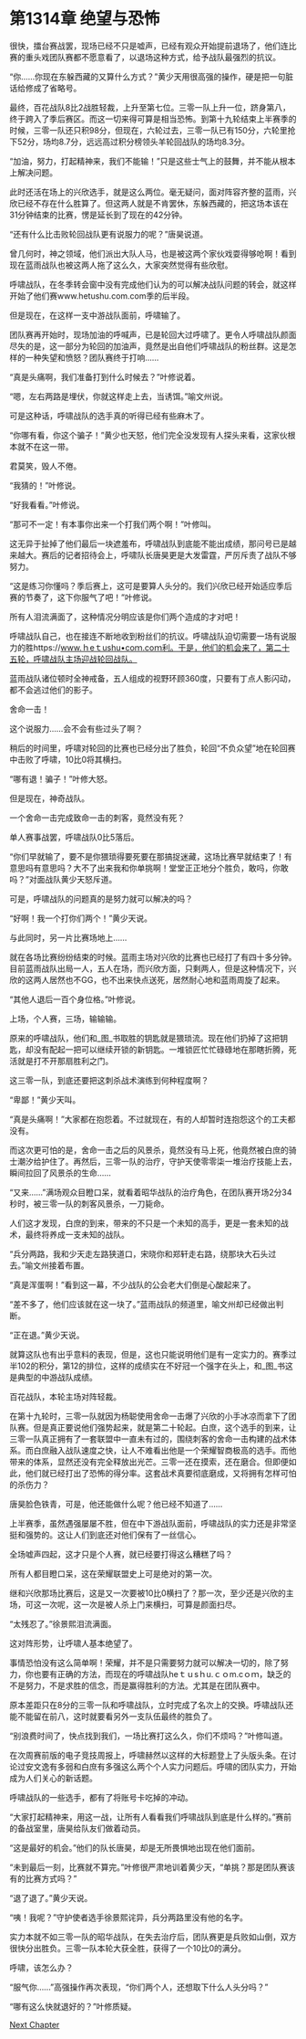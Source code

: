 # 第1314章 绝望与恐怖

很快，擂台赛战罢，现场已经不只是嘘声，已经有观众开始提前退场了，他们连比赛的重头戏团队赛都不愿意看了，以退场这种方式，给予战队最强烈的抗议。

“你……你现在东躲西藏的又算什么方式？”黄少天用很高强的操作，硬是把一句脏话给修成了省略号。

最终，百花战队8比2战胜轻裁，上升至第七位。三零一队上升一位，跻身第八，终于跨入了季后赛区。而这一切来得可算是相当恐怖。到第十九轮结束上半赛季的时候，三零一队还只积98分，但现在，六轮过去，三零一队已有150分，六轮里抢下52分，场均8.7分，远远高过积分榜领头羊轮回战队的场均8.3分。

“加油，努力，打起精神来，我们不能输！”只是这些士气上的鼓舞，并不能从根本上解决问题。

此时还活在场上的兴欣选手，就是这么两位。毫无疑问，面对阵容齐整的蓝雨，兴欣已经不存在什么胜算了。但这两人就是不肯罢休，东躲西藏的，把这场本该在31分钟结束的比赛，愣是延长到了现在的42分钟。

“还有什么比击败轮回战队更有说服力的呢？”唐昊说道。

曾几何时，神之领域，他们派出大队人马，也是被这两个家伙戏耍得够呛啊！看到现在蓝雨战队也被这两人拖了这么久，大家突然觉得有些欣慰。

呼啸战队，在冬季转会窗中没有完成他们认为的可以解决战队问题的转会，就这样开始了他们赛www.hetushu.com.com季的后半段。

但是现在，在这样一支中游战队面前，呼啸输了。

团队赛再开始时，现场加油的呼喊声，已是轮回大过呼啸了。更令人呼啸战队颜面尽失的是，这一部分为轮回的加油声，竟然是出自他们呼啸战队的粉丝群。这是怎样的一种失望和愤怒？团队赛终于打响……

“真是头痛啊，我们准备打到什么时候去？”叶修说着。

“嗯，左右两路是埋伏，你就这样走上去，当诱饵。”喻文州说。

可是这种话，呼啸战队的选手真的听得已经有些麻木了。

“你哪有看，你这个骗子！”黄少也天怒，他们完全没发现有人探头来看，这家伙根本就不在这一带。

君莫笑，毁人不倦。

“我猜的！”叶修说。

“好我看看。”叶修说。

“那可不一定！有本事你出来一个打我们两个啊！”叶修叫。

这无异于扯掉了他们最后一块遮羞布，呼啸战队到底能不能出成绩，那问号已是越来越大。赛后的记者招待会上，呼啸队长唐昊更是大发雷霆，严厉斥责了战队不够努力。

“这是练习你懂吗？季后赛上，这可是要算人头分的。我们兴欣已经开始适应季后赛的节奏了，这下你服气了吧！”叶修说。

所有人泪流满面了，这种情况分明应该是你们两个造成的才对吧！

呼啸战队自己，也在接连不断地收到粉丝们的抗议。呼啸战队迫切需要一场有说服力的胜https://www.ｈeｔushu•coｍ.coｍ利。于是，他们的机会来了，第二十五轮，呼啸战队主场迎战轮回战队。

蓝雨战队诸位顿时全神戒备，五人组成的视野环顾360度，只要有丁点人影闪动，都不会逃过他们的影子。

舍命一击！

这个说服力……会不会有些过头了啊？

稍后的时间里，呼啸对轮回的比赛也已经分出了胜负，轮回“不负众望”地在轮回赛中击败了呼啸，10比0将其横扫。

“哪有退！骗子！”叶修大怒。

但是现在，神奇战队。

一个舍命一击完成致命一击的刺客，竟然没有死？

单人赛事战罢，呼啸战队0比5落后。

“你们早就输了，要不是你猥琐得要死要在那搞捉迷藏，这场比赛早就结束了！有意思吗有意思吗？大不了出来我和你单挑啊！堂堂正正地分个胜负，敢吗，你敢吗？”对面战队黄少天怒斥道。

可是，呼啸战队的问题真的是努力就可以解决的吗？

“好啊！我一个打你们两个！”黄少天说。

与此同时，另一片比赛场地上……

就在各场比赛纷纷结束的时候。蓝雨主场对兴欣的比赛也已经打了有四十多分钟。目前蓝雨战队出局一人，五人在场，而兴欣方面，只剩两人，但是这种情况下，兴欣的这两人居然也不GG，也不出来快点送死，居然耐心地和蓝雨周旋了起来。

“其他人退后一百个身位格。”叶修说。

上场，个人赛，三场，输输输。

原来的呼啸战队，他们和_图_书取胜的钥匙就是猥琐流。现在他们扔掉了这把钥匙，却没有配起一把可以继续开锁的新钥匙。一堆锁匠忙忙碌碌地在那瞎折腾，死活就是打不开那扇胜利之门。

这三零一队，到底还要把这刺杀战术演练到何种程度啊？

“卑鄙！”黄少天叫。

“真是头痛啊！”大家都在抱怨着。不过就现在，有的人却暂时连抱怨这个的工夫都没有。

而这次更可怕的是，舍命一击之后的风景杀，竟然没有马上死，他竟然被白庶的骑士潮汐给护住了。再然后，三零一队的治疗，守护天使零零柒一堆治疗技能上去，瞬间拉回了风景杀的生命……

“又来……”满场观众目瞪口呆，就看着昭华战队的治疗角色，在团队赛开场2分34秒时，被三零一队的刺客风景杀，一刀毙命。

人们这才发现，白庶的到来，带来的不只是一个未知的高手，更是一套未知的战术，最终将养成一支未知的战队。

“兵分两路，我和少天走左路狭道口，宋晓你和郑轩走右路，绕那块大石头过去。”喻文州接着布置。

“真是浑蛋啊！”看到这一幕，不少战队的公会老大们倒是心酸起来了。

“差不多了，他们应该就在这一块了。”蓝雨战队的频道里，喻文州却已经做出判断。

“正在退。”黄少天说。

就算这队也有出乎意料的表现，但是，这也只能说明他们是有一定实力的。赛季过半102的积分，第12的排位，这样的成绩实在不好冠一个强字在头上，和_图_书这是典型的中游战队成绩。

百花战队，本轮主场对阵轻裁。

在第十九轮时，三零一队就因为杨聪使用舍命一击爆了兴欣的小手冰凉而拿下了团队赛。但是真正要说他们强势起来，就是第二十轮起。白庶，这个选手的到来，让三零一队真正拥有了一套联盟中一直未有过的，围绕刺客的舍命一击构建的战术体系。而白庶融入战队速度之快，让人不难看出他是一个荣耀智商极高的选手。而他带来的体系，显然还没有完全释放出光芒。三零一还在摸索，还在磨合。但即便如此，他们就已经打出了恐怖的得分率。这套战术真要彻底磨成，又将拥有怎样可怕的杀伤力？

唐昊脸色铁青，可是，他还能做什么呢？他已经不知道了……

上半赛季，虽然遇强屡屡不胜，但在中下游战队面前，呼啸战队的实力还是非常坚挺和强势的。这让人们到底还对他们保有了一丝信心。

全场嘘声四起，这才只是个人赛，就已经要打得这么糟糕了吗？

所有人都目瞪口呆，这在荣耀联盟史上可是绝对的第一次。

继和兴欣那场比赛后，这是又一次要被10比0横扫了？那一次，至少还是兴欣的主场，可这一次呢，这一次是被人杀上门来横扫，可算是颜面扫尽。

“太残忍了。”徐景熙泪流满面。

这对阵形势，让呼啸人基本绝望了。

事情恐怕没有这么简单啊！荣耀，并不是只需要努力就可以解决一切的，除了努力，你也要有正确的方法，而现在的呼啸战队heｔｕsｈu.ｃｏm.cｏｍ，缺乏的不是努力，不是求胜的信念，而是赢得胜利的方法。尤其是在团队赛中。

原本差距只在8分的三零一队和呼啸战队，立时完成了名次上的交换。呼啸战队还能不能留在前八，这时就要看另外一支队伍最终的胜负了。

“别浪费时间了，快点找到我们，一场比赛打这么久，你们不烦吗？”叶修叫道。

在次周赛前版的电子竞技周报上，呼啸赫然以这样的大标题登上了头版头条。在讨论过安文逸有多弱和白庶有多强这么两个个人实力问题后。呼啸的团队实力，开始成为人们关心的新话题。

呼啸战队的一些选手，都有了将账号卡吃掉的冲动。

“大家打起精神来，用这一战，让所有人看看我们呼啸战队到底是什么样的。”赛前的备战室里，唐昊给队友们做着动员。

“这是最好的机会。”他们的队长唐昊，却是无所畏惧地出现在他们面前。

“未到最后一刻，比赛就不算完。”叶修很严肃地训着黄少天，“单挑？那是团队赛该有的比赛方式吗？”

“退了退了。”黄少天说。

“咦！我呢？”守护使者选手徐景熙诧异，兵分两路里没有他的名字。

实力本就不如三零一队的昭华战队，在失去治疗后，团队赛更是兵败如山倒，双方很快分出胜负。三零一队本轮大获全胜，获得了一个10比0的满分。

呼啸，该怎么办？

“服气你……”高强操作再次表现，“你们两个人，还想取下什么人头分吗？”

“哪有这么快就退好的？”叶修质疑。



[Next Chapter](%E7%AC%AC1315%E7%AB%A0%20%E6%97%A0%E6%84%8F%E4%B9%89%E7%9A%84%E4%B8%BE%E5%8A%A8.md)